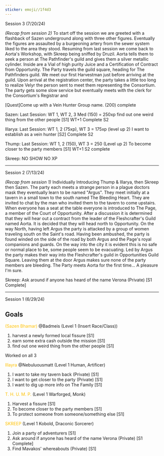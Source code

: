 ```yaml
---
sticker: emoji//1f4d3
---
```

Session 3 (7/20/24)

*(Recap from session 2)* 
To start off the session we are greeted with a flashback of Sazen underground along with three other figures. Eventually the figures are assaulted by a burgeoning artery from the sewer system liked to the area they stood.
Resuming from last session we come back to Aorta's Workshop, with Skreep being sniffed by Druzil. 
Aorta tells them to seek a person at The Pathfinder's guild and gives them a silver metallic cylinder. Inside are a Vial of high purity Juice and a Certification of Contract from Opportunity. 
The Party travels the guild square, heading for The Pathfinders guild. 
We meet our first Harvestman just before arriving at the guild.
Upon arrival at the registration center, the party takes a little too long to realize Velyr the person sent to meet them representing the Consortium. 
The party gets some slow service but eventually meets with the clerk for the Consortium's Registrar and 


[Quest]Come up with a Vein Hunter Group name. (200) complete

Sazen: 
Last Session: WT 1, WT 2, 3 Med (150) = 250xp 
find out one weird thing from the other people [S1] WT+1 Complete S2

Illarya: 
Last Session: WT 1, 2 (75xp), WT 3 = 175xp (level up 2)
I want to establish as a vein hunter [S2] Complete S2

Thump: 
Last Session: WT 1, 2 (150), WT 3 = 250 (Level up 2)
To become closer to the party members [S1] WT+1 S2 complete

Skreep: NO SHOW NO XP 

---


Session 2 (7/13/24)

*(Recap from session 1)* 
Individually Introducing Thump & Illarya, then Skreep then Sazen. The party each meets a strange person in a plague doctors mask they eventually learn to be named "Argus". They meet initially at a tavern in a small town to the south named The Bleeding Heart. They are invited to chat by the man who invited them to the tavern to come upstairs. 
When everyone has a seat at the table everyone is introduced to The Page, a member of the Court of Opportunity. After a discussion it is determined that they will hear out a contract from the leader of the Fleshcrafter's Guild named Aorta. It is decided that they will head north to Opportunity. 
On the way North, having left Argus the party is attacked by a group of women traveling south on the Saint's road. Having been ambushed, the party is found winded on the side of the road by both Argus and the Page's royal companions and guards. 
On the way into the city it is evident this is no safe or normal place to be, some people seem to be evacuating. 
Led by Argus the party makes their way into the Fleshcrafter's guild in Opportunities Guild Square. 
Leaving them at the door Argus makes sure none of the party members are bleeding. 
The Party meets Aorta for the first time... A pleasure I'm sure.

Skreep: 
Ask around if anyone has heard of the name Verona (Private) [S1 Complete] 


---
Session 1 (6/29/24)
## Goals
<span style="color:#ffc000">(Sazen Bhamar)</span> @Badmeis (Level 1 (Insert Race/Class))
1. harvest a newly formed local fissure [S1]
2. earn some extra cash outside the mission [S1]
3. find out one weird thing from the other people [S1]

Worked on all 3

<span style="color:#ffc000">Illayra</span> @Nebuluousmatt (Level 1 Human, Artificer)
1. I want to take my tavern back (Private) [S1]
2. I want to get closer to the party (Private) [S1]
3. I want to dig up more info on The Family [S1]



<span style="color:#ffc000">T. H. U. M. P. </span>(Level 1 Warforged, Monk)
1. Harvest a fissure [S1]
2. To become closer to the party members [S1]
3. To protect someone from someone/something else [S1]



<span style="color:#ffc000">SKREEP</span> (Level 1 Kobold, Draconic Sorcerer)
1. Join a party of adventurers [S1]
2. Ask around if anyone has heard of the name Verona (Private) [S1 Complete] 
3. Find Mavakos' whereabouts (Private) [S1]